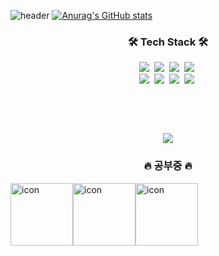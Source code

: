 ![header](https://capsule-render.vercel.app/api?type=Waving&color=auto&height=150&section=header&text=ShinJuYong&fontSize=70&animation=twinkling)
[![Anurag's GitHub stats](https://github-readme-stats.vercel.app/api?username=SJY0917032&theme=tokyonight)](https://github.com/anuraghazra/github-readme-stats)

<h3 align="center">🛠 Tech Stack 🛠</h3>

<p align="center"> </p>

<p align="center">
  <img src="https://img.shields.io/badge/Python-3766AB?style=flat-square&logo=Python&logoColor=white"/></a>&nbsp
  <img src="https://img.shields.io/badge/Java-007396?style=flat-square&logo=Java&logoColor=white"/></a>&nbsp
  <img src="https://img.shields.io/badge/Javascript-ffb13b?style=flat-square&logo=javascript&logoColor=white"/></a>&nbsp
  <img src="https://img.shields.io/badge/css-1572B6?style=flat-square&logo=css3&logoColor=white"/></a>&nbsp
  <br>
  <img src="https://img.shields.io/badge/SpringBoot-6DB33F?style=flat-square&logo=Spring&logoColor=white"/></a>&nbsp
  <img src="https://img.shields.io/badge/Django-092E20?style=flat-square&logo=Django&logoColor=white"/></a>&nbsp
  <img src="https://img.shields.io/badge/aws-333664?style=flat-square&logo=amazon-aws&logoColor=white"/></a>&nbsp
  <img src="https://img.shields.io/badge/Oracle-FF0000?style=flat-square&logo=Oracle&logoColor=white"/></a>&nbsp 

</p>

<br>
<p align="center">

</p>

<br>
<p align="center">
    <a href="https://hits.seeyoufarm.com"><img src="https://hits.seeyoufarm.com/api/count/incr/badge.svg?url=https%3A%2F%2Fgithub.com%2FSJY0917032&count_bg=%2379C83D&title_bg=%23555555&icon=github.svg&icon_color=%23A5D019&title=HIT&edge_flat=true"/></a>
</p>

<h3 align="center">🔥 공부중 🔥</h3>
<p align="center">
  
  <div style="display: flex; align-items: flex-start;"><img src="https://techstack-generator.vercel.app/js-icon.svg" alt="icon" width="100" height="100" /><img src="https://techstack-generator.vercel.app/ts-icon.svg" alt="icon" width="100" height="100" /><img src="https://techstack-generator.vercel.app/django-icon.svg" alt="icon" width="100" height="100" /></div>
  </p>
